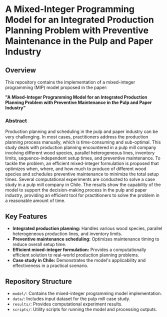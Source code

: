 # A Mixed-Integer Programming Model for an Integrated Production Planning Problem with Preventive Maintenance in the Pulp and Paper Industry

## Overview
This repository contains the implementation of a mixed-integer programming (MIP) model proposed in the paper:

**"A Mixed-Integer Programming Model for an Integrated Production Planning Problem with Preventive Maintenance in the Pulp and Paper Industry"**

### Abstract
Production planning and scheduling in the pulp and paper industry can be very challenging. In most cases, practitioners address the production planning process manually, which is time-consuming and sub-optimal. This study deals with production planning encountered in a pulp mill company involving different wood species, parallel heterogeneous lines, inventory limits, sequence-independent setup times, and preventive maintenance. To tackle the problem, an efficient mixed-integer formulation is proposed that optimizes when, where, and how much to produce of different wood species and schedules preventive maintenance to minimize the total setup times. Several computational experiments are conducted to solve a case study in a pulp mill company in Chile. The results show the capability of the model to support the decision-making process in the pulp and paper industry, providing an efficient tool for practitioners to solve the problem in a reasonable amount of time.

## Key Features
- **Integrated production planning:** Handles various wood species, parallel heterogeneous production lines, and inventory limits.
- **Preventive maintenance scheduling:** Optimizes maintenance timing to reduce overall setup time.
- **Efficient mixed-integer formulation:** Provides a computationally efficient solution to real-world production planning problems.
- **Case study in Chile:** Demonstrates the model's applicability and effectiveness in a practical scenario.

## Repository Structure
- `model/`: Contains the mixed-integer programming model implementation.
- `data/`: Includes input dataset for the pulp mill case study.
- `results/`: Provides computational experiment results.
- `scripts/`: Utility scripts for running the model and processing outputs.
